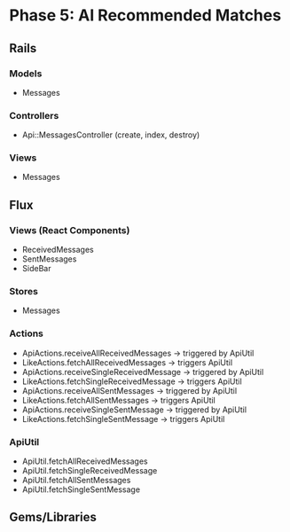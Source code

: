 # Phase 5: AI Recommended Matches

## Rails
### Models
* Messages

### Controllers
* Api::MessagesController (create, index, destroy)

### Views
* Messages

## Flux
### Views (React Components)
* ReceivedMessages
* SentMessages
* SideBar

### Stores
* Messages

### Actions
* ApiActions.receiveAllReceivedMessages -> triggered by ApiUtil
* LikeActions.fetchAllReceivedMessages -> triggers ApiUtil
* ApiActions.receiveSingleReceivedMessage -> triggered by ApiUtil
* LikeActions.fetchSingleReceivedMessage -> triggers ApiUtil
* ApiActions.receiveAllSentMessages -> triggered by ApiUtil
* LikeActions.fetchAllSentMessages -> triggers ApiUtil
* ApiActions.receiveSingleSentMessage -> triggered by ApiUtil
* LikeActions.fetchSingleSentMessage -> triggers ApiUtil

### ApiUtil
* ApiUtil.fetchAllReceivedMessages
* ApiUtil.fetchSingleReceivedMessage
* ApiUtil.fetchAllSentMessages
* ApiUtil.fetchSingleSentMessage

## Gems/Libraries
